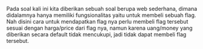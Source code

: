 Pada soal kali ini kita diberikan sebuah soal berupa web sederhana, dimana didalamnya hanya memiliki fungsionalitas yaitu untuk membeli sebuah flag. Nah disini cara untuk mendapatkan flag nya perlu membeli flag tersebut sesuai dengan harga/price dari flag nya, namun karena uang/money yang diberikan secara default tidak mencukupi, jadi tidak dapat membeli flag tersebut.
